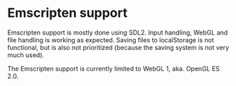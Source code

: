 # Emscripten support

Emscripten support is mostly done using SDL2. Input handling, WebGL and file handling is working as expected. Saving files to localStorage is not functional, but is also not prioritized (because the saving system is not very much used).

The Emscripten support is currently limited to WebGL 1, aka. OpenGL ES 2.0.
